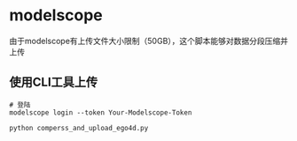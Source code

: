 # modelscope
由于modelscope有上传文件大小限制（50GB），这个脚本能够对数据分段压缩并上传

## 使用CLI工具上传
```
# 登陆
modelscope login --token Your-Modelscope-Token

python comperss_and_upload_ego4d.py
```
